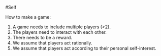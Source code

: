 #Self 

How to make a game:

1. A game needs to include multiple players (>2).
2. The players need to interact with each other.
3. There needs to be a reward.
4. We assume that players act rationally.
5. We assume that players act according to their personal self-interest.